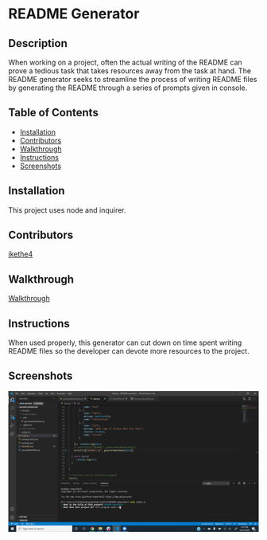 # README Generator

  ## Description
  When working on a project, often the actual writing of the README can prove a tedious task that takes resources away from the task at hand.  The README generator seeks to streamline the process of writing README files by generating the README through a series of prompts given in console.
  ## Table of Contents
  * [Installation](#installation)
  * [Contributors](#contributors)
  * [Walkthrough](#walkthrough)
  * [Instructions](#test)
  * [Screenshots](#screenshots)
  
  ## Installation
  This project uses node and inquirer.

  ## Contributors
  [ikethe4](https://github.com/ikethe4)

  ## Walkthrough
  [Walkthrough](https://drive.google.com/file/d/1-BwKyyf-ztdWkXnR6r_bxJGLmtiPksau/view)

  ## Instructions
  When used properly, this generator can cut down on time spent writing README files so the developer can devote more resources to the project.

  ## Screenshots
  ![Prompts in Console](./develop/screenshot.png)


